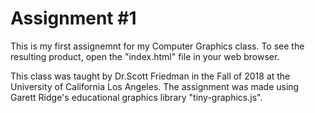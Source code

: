 # Assignment #1

This is my first assignemnt for my Computer Graphics class. 
To see the resulting product, open the "index.html" file in your web browser.

This class was taught by Dr.Scott Friedman in the Fall of 2018 at the University of California Los Angeles.
The assignment was made using Garett Ridge's educational graphics library "tiny-graphics.js".